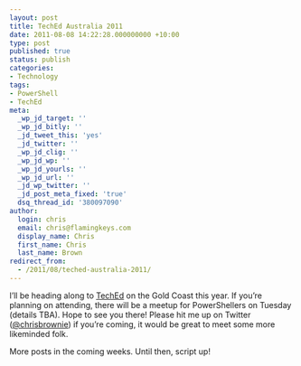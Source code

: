 ```yaml
---
layout: post
title: TechEd Australia 2011
date: 2011-08-08 14:22:28.000000000 +10:00
type: post
published: true
status: publish
categories:
- Technology
tags:
- PowerShell
- TechEd
meta:
  _wp_jd_target: ''
  _wp_jd_bitly: ''
  _jd_tweet_this: 'yes'
  _jd_twitter: ''
  _wp_jd_clig: ''
  _wp_jd_wp: ''
  _wp_jd_yourls: ''
  _wp_jd_url: ''
  _jd_wp_twitter: ''
  _jd_post_meta_fixed: 'true'
  dsq_thread_id: '380097090'
author:
  login: chris
  email: chris@flamingkeys.com
  display_name: Chris
  first_name: Chris
  last_name: Brown
redirect_from:
  - /2011/08/teched-australia-2011/
---
```


I’ll be heading along to [TechEd](http://australia.msteched.com/) on the Gold Coast this year. If you’re planning on attending, there will be a meetup for PowerShellers on Tuesday (details TBA). Hope to see you there! Please hit me up on Twitter ([@chrisbrownie](https://www.twitter.com/chrisbrownie)) if you’re coming, it would be great to meet some more likeminded folk.

More posts in the coming weeks. Until then, script up!
